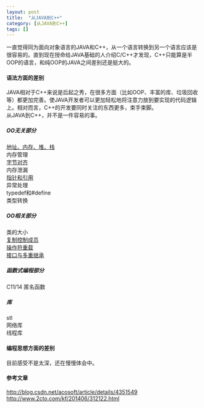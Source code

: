 ```yaml
---
layout: post
title:  "从JAVA到C++"
category: [从JAVA到C++]
tags: []
---
```


一直觉得同为面向对象语言的JAVA和C++，从一个语言转换到另一个语言应该是很容易的。直到现在授命给JAVA基础的人介绍C/C++才发现，C++只能算是半OOP的语言，和纯OOP的JAVA之间差别还是挺大的。  

<!-- more -->

#### 语法方面的差别

JAVA相对于C++来说是后起之秀，在很多方面（比如OOP、丰富的库、垃圾回收等）都更加完善。使JAVA开发者可以更加轻松地将注意力放到要实现的代码逻辑上。相对而言，C++的开发要同时关注的东西更多，束手束脚。  
从JAVA到C++，并不是一件容易的事。  

##### OO无关部分

[地址、内存、堆、栈](http://windmissing.github.io/%E7%BC%96%E7%A8%8B%E8%AF%AD%E8%A8%80/2012-01/address-memory-heap-stack.html)  
内存管理  
[字节对齐]()  
内存泄漏  
[指针和引用](http://windmissing.github.io/%E7%BC%96%E7%A8%8B%E8%AF%AD%E8%A8%80/2012-01/porinter-and-reference-in-cpp.html)  
异常处理  
typedef和#define  
类型转换

##### OO相关部分

类的大小  
[复制控制成员](http://windmissing.github.io/%E7%BC%96%E7%A8%8B%E8%AF%AD%E8%A8%80/2012-01/copy-control-members-summerize.html)  
[操作符重载](http://windmissing.github.io/%E7%BC%96%E7%A8%8B%E8%AF%AD%E8%A8%80/2012-01/operator-overloading-in-cpp.html)  
[接口与多重继承](http://windmissing.github.io/%E7%BC%96%E7%A8%8B%E8%AF%AD%E8%A8%80/2015-12/supperclass-inheritance.html)

##### 函数式编程部分

C11/14
匿名函数

##### 库

stl  
网络库  
线程库  

#### 编程思想方面的差别

目前感受不是太深，还在慢慢体会中。

#### 参考文章

http://blog.csdn.net/acosoft/article/details/4351549  
http://www.2cto.com/kf/201406/312122.html